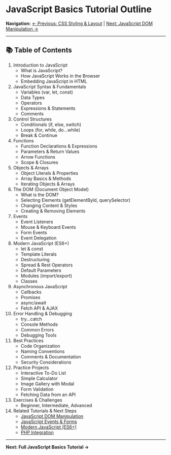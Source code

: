 # JavaScript Basics Tutorial Outline

**Navigation:** [← Previous: CSS Styling & Layout](02-css-styling-layout.md) | [Next: JavaScript DOM Manipulation →](04-javascript-dom.md)

---

## 📚 Table of Contents

1. Introduction to JavaScript
    - What is JavaScript?
    - How JavaScript Works in the Browser
    - Embedding JavaScript in HTML
2. JavaScript Syntax & Fundamentals
    - Variables (var, let, const)
    - Data Types
    - Operators
    - Expressions & Statements
    - Comments
3. Control Structures
    - Conditionals (if, else, switch)
    - Loops (for, while, do...while)
    - Break & Continue
4. Functions
    - Function Declarations & Expressions
    - Parameters & Return Values
    - Arrow Functions
    - Scope & Closures
5. Objects & Arrays
    - Object Literals & Properties
    - Array Basics & Methods
    - Iterating Objects & Arrays
6. The DOM (Document Object Model)
    - What is the DOM?
    - Selecting Elements (getElementById, querySelector)
    - Changing Content & Styles
    - Creating & Removing Elements
7. Events
    - Event Listeners
    - Mouse & Keyboard Events
    - Form Events
    - Event Delegation
8. Modern JavaScript (ES6+)
    - let & const
    - Template Literals
    - Destructuring
    - Spread & Rest Operators
    - Default Parameters
    - Modules (import/export)
    - Classes
9. Asynchronous JavaScript
    - Callbacks
    - Promises
    - async/await
    - Fetch API & AJAX
10. Error Handling & Debugging
    - try...catch
    - Console Methods
    - Common Errors
    - Debugging Tools
11. Best Practices
    - Code Organization
    - Naming Conventions
    - Comments & Documentation
    - Security Considerations
12. Practice Projects
    - Interactive To-Do List
    - Simple Calculator
    - Image Gallery with Modal
    - Form Validation
    - Fetching Data from an API
13. Exercises & Challenges
    - Beginner, Intermediate, Advanced
14. Related Tutorials & Next Steps
    - [JavaScript DOM Manipulation](04-javascript-dom.md)
    - [JavaScript Events & Forms](05-javascript-events-forms.md)
    - [Modern JavaScript (ES6+)](06-modern-javascript.md)
    - [PHP Integration](../hostinger-php-mysql-tutorial.md)

---

**Next: Full JavaScript Basics Tutorial →** 